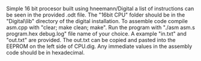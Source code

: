 Simple 16 bit procesor built using hneemann/Digital a list of instructions can be seen in the provided .odt file.
The "16bit CPU" folder should be in the "Digital\lib" directory of the digital installation.
To assemble code compile asm.cpp with "clear; make clean; make". Run the program with "./asm asm.s program.hex debug.log"
file name of your choice. A example "in.txt" and "out.txt" are provided. The out.txt can be copied and pasted
into the EEPROM on the left side of CPU.dig. Any immediate values in the assembly code should be in hexadecimal.

